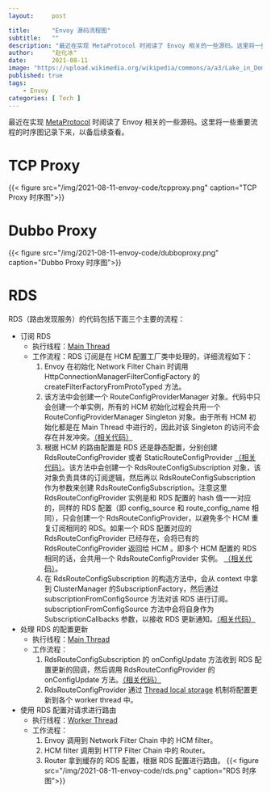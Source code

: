 ```yaml
---
layout:     post

title:      "Envoy 源码流程图"
subtitle:   ""
description: "最近在实现 MetaProtocol 时阅读了 Envoy 相关的一些源码。这里将一些重要流程的时序图记录下来，以备后续查看。"
author:     "赵化冰"
date:       2021-08-11
image: "https://upload.wikimedia.org/wikipedia/commons/a/a3/Lake_in_Dome_Creek.jpg"
published: true
tags:
    - Envoy
categories: [ Tech ]
---
```


最近在实现 [MetaProtocol](https://github.com/aeraki-mesh/meta-protocol-proxy) 时阅读了 Envoy 相关的一些源码。这里将一些重要流程的时序图记录下来，以备后续查看。

# TCP Proxy

{{< figure src="/img/2021-08-11-envoy-code/tcpproxy.png" caption="TCP Proxy 时序图">}}

# Dubbo Proxy

{{< figure src="/img/2021-08-11-envoy-code/dubboproxy.png" caption="Dubbo Proxy 时序图">}}

# RDS

RDS（路由发现服务）的代码包括下面三个主要的流程：
* 订阅 RDS 
    * 执行线程：[Main Thread](https://blog.envoyproxy.io/envoy-threading-model-a8d44b922310)
    * 工作流程：RDS 订阅是在 HCM 配置工厂类中处理的，详细流程如下：
        1. Envoy 在初始化 Network Filter Chain 时调用 HttpConnectionManagerFilterConfigFactory 的 createFilterFactoryFromProtoTyped 方法。
        1. 该方法中会创建一个 RouteConfigProviderManager 对象。代码中只会创建一个单实例，所有的 HCM 初始化过程会共用一个 RouteConfigProviderManager Singleton 对象。由于所有 HCM 初始化都是在 Main Thread 中进行的，因此对该 Singleton 的访问不会存在并发冲突。[（相关代码）](https://github.com/envoyproxy/envoy/blob/c98cd1320d7aed7bfa1de2a8313d1d116e68833a/source/extensions/filters/network/http_connection_manager/config.cc#L158)
        1. 根据 HCM 的路由配置是 RDS 还是静态配置，分别创建 RdsRouteConfigProvider 或者 StaticRouteConfigProvider [（相关代码）](https://github.com/envoyproxy/envoy/blob/5b4bad85bd7adb923cf25dd319f8f3f45b7c2670/source/common/router/rds_impl.cc#L38)。该方法中会创建一个 RdsRouteConfigSubscription 对象，该对象负责具体的订阅逻辑，然后再以 RdsRouteConfigSubscription 作为参数来创建 RdsRouteConfigSubscription。注意这里 RdsRouteConfigProvider 实例是和 RDS 配置的 hash 值一一对应的，同样的 RDS 配置（即 config_source 和 route_config_name 相同），只会创建一个 RdsRouteConfigProvider，以避免多个 HCM 重复订阅相同的 RDS。如果一个 RDS 配置对应的 RdsRouteConfigProvider 已经存在，会将已有的 RdsRouteConfigProvider 返回给 HCM 。即多个 HCM 配置的 RDS 相同的话，会共用一个 RdsRouteConfigProvider 实例。 [（相关代码）](https://github.com/envoyproxy/envoy/blob/5b4bad85bd7adb923cf25dd319f8f3f45b7c2670/source/common/router/rds_impl.cc#L338)。
        1. 在 RdsRouteConfigSubscription 的构造方法中，会从 context 中拿到 ClusterManager 的SubscriptionFactory，然后通过 subscriptionFromConfigSource 方法对该 RDS 进行订阅。 subscriptionFromConfigSource 方法中会将自身作为SubscriptionCallbacks 参数，以接收 RDS 更新通知。[（相关代码）](https://github.com/envoyproxy/envoy/blob/5b4bad85bd7adb923cf25dd319f8f3f45b7c2670/source/common/router/rds_impl.cc#L95)
* 处理 RDS 的配置更新
    * 执行线程：[Main Thread](https://blog.envoyproxy.io/envoy-threading-model-a8d44b922310)
     * 工作流程：
       1. RdsRouteConfigSubscription 的 onConfigUpdate 方法收到 RDS 配置更新的回调，然后调用 RdsRouteConfigProvider 的 onConfigUpdate 方法。[（相关代码）](https://github.com/envoyproxy/envoy/blob/5b4bad85bd7adb923cf25dd319f8f3f45b7c2670/source/common/router/rds_impl.cc#L115)
       2. RdsRouteConfigProvider 通过 [Thread local storage](https://blog.envoyproxy.io/envoy-threading-model-a8d44b922310) 机制将配置更新到各个 worker thread 中。
* 使用 RDS 配置对请求进行路由 
    * 执行线程：[Worker Thread](https://blog.envoyproxy.io/envoy-threading-model-a8d44b922310)
    * 工作流程：
      1. Envoy 调用到 Network Filter Chain 中的 HCM filter。
      1. HCM filter 调用到 HTTP Filter Chain 中的 Router。
      2. Router 拿到缓存的 RDS 配置，根据 RDS 配置进行路由。
{{< figure src="/img/2021-08-11-envoy-code/rds.png" caption="RDS 时序图">}}